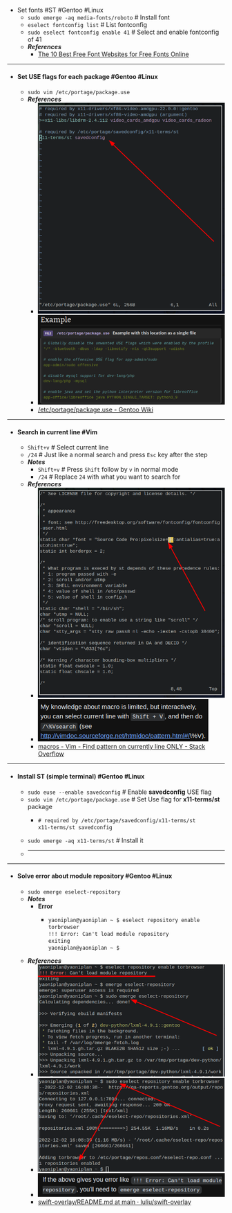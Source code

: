 - Set fonts #ST #Gentoo #Linux
	- `sudo emerge -aq media-fonts/roboto` # Install font
	- `eselect fontconfig list` # List fontconfig
	- `sudo eselect fontconfig enable 41` # Select and enable fontconfig of 41
	- ***References***
		- [The 10 Best Free Font Websites for Free Fonts Online](https://www.makeuseof.com/tag/free-fonts-sites-where-find-them/)
- ---
- #### Set USE flags for each package #Gentoo #Linux
	- `sudo vim /etc/portage/package.use`
	- ***References***
		- ![image.png](../assets/image_1669984104340_0.png)
		- ![image.png](../assets/image_1669984190783_0.png)
		- [/etc/portage/package.use - Gentoo Wiki](https://wiki.gentoo.org/wiki//etc/portage/package.use)
- ---
- #### Search in current line #Vim
	- `Shift+v` # Select current line
	- `/24` # Just like a normal search and press `Esc` key after the step
	- ***Notes***
		- `Shift+v` # Press `Shift` follow by `v` in normal mode
		- `/24` # Replace `24` with what you want to search for
	- ***References***
		- ![image.png](../assets/image_1669983322810_0.png)
		- ![image.png](../assets/image_1669983403774_0.png)
		- [macros - Vim - Find pattern on currently line ONLY - Stack Overflow](https://stackoverflow.com/questions/16572611/vim-find-pattern-on-currently-line-only)
- ---
- #### Install ST (simple terminal) #Gentoo #Linux
	- `sudo euse --enable savedconfig` # Enable **savedconfig** USE flag
	- `sudo vim /etc/portage/package.use` # Set Use flag for **x11-terms/st** package
		- ```
		  # required by /etc/portage/savedconfig/x11-terms/st
		  x11-terms/st savedconfig
		  ```
	- `sudo emerge -aq x11-terms/st` # Install it
	- ******
- ---
- #### Solve error about module repository #Gentoo #Linux
	- `sudo emerge eselect-repository`
	- ***Notes***
		- **Error**
			- ```
			  yaoniplan@yaoniplan ~ $ eselect repository enable torbrowser
			  !!! Error: Can't load module repository
			  exiting
			  yaoniplan@yaoniplan ~ $
			  ```
	- ***References***
		- ![image.png](../assets/image_1669969037006_0.png)
		- ![image.png](../assets/image_1669968750028_0.png)
		- ![image.png](../assets/image_1669969330050_0.png)
		- [swift-overlay/README.md at main · luliu/swift-overlay](https://github.com/luliu/swift-overlay/blob/main/README.md)